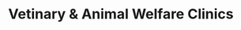 ---
layout: default
title: "Vetinary & Animal Welfare Clinics"
permalink: /vetinary-and-animal-welfare-clinics/
---